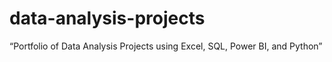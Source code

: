 # data-analysis-projects
“Portfolio of Data Analysis Projects using Excel, SQL, Power BI, and Python”
